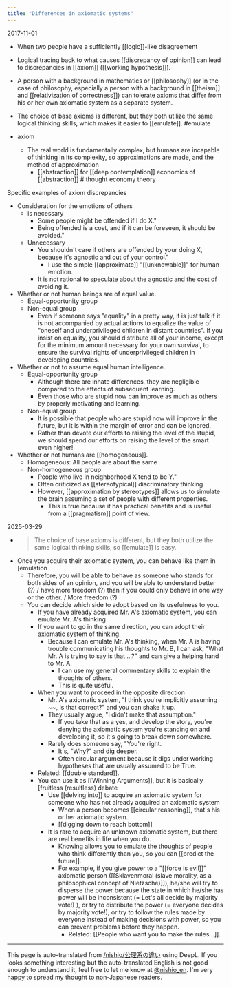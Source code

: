 ```yaml
---
title: "Differences in axiomatic systems"
---
```


2017-11-01
- When two people have a sufficiently [[logic]]-like disagreement
- Logical tracing back to what causes [[discrepancy of opinion]] can lead to discrepancies in [[axiom]] ([[working hypothesis]]).
- A person with a background in mathematics or [[philosophy]] (or in the case of philosophy, especially a person with a background in [[theism]] and [[relativization of correctness]]) can tolerate axioms that differ from his or her own axiomatic system as a separate system.
- The choice of base axioms is different, but they both utilize the same logical thinking skills, which makes it easier to [[emulate]]. #emulate


- axiom
    - The real world is fundamentally complex, but humans are incapable of thinking in its complexity, so approximations are made, and the method of approximation
        - [[abstraction]] for [[deep contemplation]] economics of [[abstraction]] # thought economy theory

Specific examples of axiom discrepancies
- Consideration for the emotions of others
    - is necessary
        - Some people might be offended if I do X."
        - Being offended is a cost, and if it can be foreseen, it should be avoided."
    - Unnecessary
        - You shouldn't care if others are offended by your doing X, because it's agnostic and out of your control."
            - I use the simple [[approximate]] "[[unknowable]]" for human emotion.
        - It is not rational to speculate about the agnostic and the cost of avoiding it.
- Whether or not human beings are of equal value.
    - Equal-opportunity group
    - Non-equal group
        - Even if someone says "equality" in a pretty way, it is just talk if it is not accompanied by actual actions to equalize the value of "oneself and underprivileged children in distant countries". If you insist on equality, you should distribute all of your income, except for the minimum amount necessary for your own survival, to ensure the survival rights of underprivileged children in developing countries.
- Whether or not to assume equal human intelligence.
    - Equal-opportunity group
        - Although there are innate differences, they are negligible compared to the effects of subsequent learning.
        - Even those who are stupid now can improve as much as others by properly motivating and learning.
    - Non-equal group
        - It is possible that people who are stupid now will improve in the future, but it is within the margin of error and can be ignored.
        - Rather than devote our efforts to raising the level of the stupid, we should spend our efforts on raising the level of the smart even higher!
- Whether or not humans are [[homogeneous]].
    - Homogeneous: All people are about the same
    - Non-homogeneous group
        - People who live in neighborhood X tend to be Y."
        - Often criticized as [[stereotypical]] discriminatory thinking
        - However, [[approximation by stereotypes]] allows us to simulate the brain assuming a set of people with different properties.
            - This is true because it has practical benefits and is useful from a [[pragmatism]] point of view.

2025-03-29
- > The choice of base axioms is different, but they both utilize the same logical thinking skills, so [[emulate]] is easy.
- Once you acquire their axiomatic system, you can behave like them in [emulation
    - Therefore, you will be able to behave as someone who stands for both sides of an opinion, and you will be able to understand better (?) / have more freedom (?) than if you could only behave in one way or the other. / More freedom (?)
    - You can decide which side to adopt based on its usefulness to you.
        - If you have already acquired Mr. A's axiomatic system, you can emulate Mr. A's thinking
        - If you want to go in the same direction, you can adopt their axiomatic system of thinking.
            - Because I can emulate Mr. A's thinking, when Mr. A is having trouble communicating his thoughts to Mr. B, I can ask, "What Mr. A is trying to say is that ...?" and can give a helping hand to Mr. A.
                - I can use my general commentary skills to explain the thoughts of others.
                - This is quite useful.
        - When you want to proceed in the opposite direction
            - Mr. A's axiomatic system, "I think you're implicitly assuming ~~, is that correct?" and you can shake it up.
            - They usually argue, "I didn't make that assumption."
                - If you take that as a yes, and develop the story, you're denying the axiomatic system you're standing on and developing it, so it's going to break down somewhere.
            - Rarely does someone say, "You're right.
                - It's, "Why?" and dig deeper.
                - Often circular argument because it digs under working hypotheses that are usually assumed to be True.
        - Related: [[double standard]].
        - You can use it as [[Winning Arguments]], but it is basically [fruitless (resultless) debate
            - Use [[delving into]] to acquire an axiomatic system for someone who has not already acquired an axiomatic system
                - When a person becomes [[circular reasoning]], that's his or her axiomatic system.
                - [[digging down to reach bottom]]
            - It is rare to acquire an unknown axiomatic system, but there are real benefits in life when you do.
                - Knowing allows you to emulate the thoughts of people who think differently than you, so you can [[predict the future]].
                - For example, if you give power to a "[[force is evil]]" axiomatic person ([[Sklavenmoral (slave morality, as a philosophical concept of Nietzsche)]]), he/she will try to disperse the power because the state in which he/she has power will be inconsistent (= Let's all decide by majority vote!) ), or try to distribute the power (= everyone decides by majority vote!), or try to follow the rules made by everyone instead of making decisions with power, so you can prevent problems before they happen.
                    - Related: [[People who want you to make the rules...]].

---
This page is auto-translated from [/nishio/公理系の違い](https://scrapbox.io/nishio/公理系の違い) using DeepL. If you looks something interesting but the auto-translated English is not good enough to understand it, feel free to let me know at [@nishio_en](https://twitter.com/nishio_en). I'm very happy to spread my thought to non-Japanese readers.